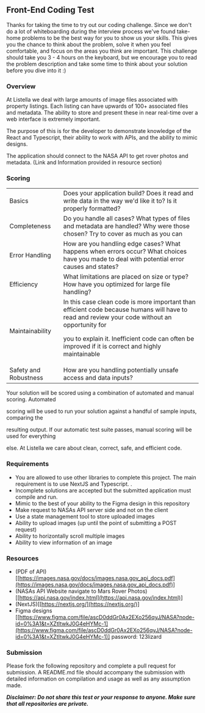 ## Front-End Coding Test

Thanks for taking the time to try out our coding challenge. Since we don't do a lot of whiteboarding during the interview process we've found take-home problems to be the best way for you to show us your skills. This gives you the chance to think about the problem, solve it when you feel comfortable, and focus on the areas you think are important. This challenge should take you 3 - 4 hours on the keyboard, but we encourage you to read the problem description and take some time to think about your solution before you dive into it :)

### Overview

At Listella we deal with large amounts of image files associated with property listings. Each listing can have upwards of 100+ associated files and metadata. The ability to store and present these in near real-time over a web interface is extremely important. 

The purpose of this is for the developer to demonstrate knowledge of the React and Typescript, their ability to work with APIs, and the ability to mimic designs. 

The application should connect to the NASA API to get rover photos and metadata. (Link and Information provided in resource section) 

### Scoring


<table>
  <tr>
   <td>Basics
   </td>
   <td>Does your application build? Does it read and write data in the way we'd like it to? Is it properly formatted?
   </td>
  </tr>
  <tr>
   <td>Completeness
   </td>
   <td>Do you handle all cases? What types of files and metadata are handled? Why were those chosen? Try to cover as much as you can
   </td>
  </tr>
  <tr>
   <td>Error Handling
   </td>
   <td>How are you handling edge cases? What happens when errors occur? What choices have you made to deal with potential error causes and states?
   </td>
  </tr>
  <tr>
   <td>Efficiency
   </td>
   <td>What limitations are placed on size or type? How have you optimized for large file handling?
   </td>
  </tr>
  <tr>
   <td>Maintainability
   </td>
   <td>In this case clean code is more important than efficient code because humans will have to read and review your code without an opportunity for
<p>
you to explain it. Inefficient code can often be improved if it is correct and highly maintainable
   </td>
  </tr>
  <tr>
   <td>Safety and Robustness
   </td>
   <td>How are you handling potentially unsafe access and data inputs? 
   </td>
  </tr>
</table>


Your solution will be scored using a combination of automated and manual scoring. Automated

scoring will be used to run your solution against a handful of sample inputs, comparing the

resulting output. If our automatic test suite passes, manual scoring will be used for everything

else. At Listella we care about clean, correct, safe, and efficient code.


### Requirements



* You are allowed to use other libraries to complete this project. The main requirement is to use NextJS and Typescript.  . 
* Incomplete solutions are accepted but the submitted application must compile and run.
* Mimic to the best of your ability to the Figma design in this repository
* Make request to NASAs API server side and not on the client
* Use a state management tool to store uploaded images
* Ability to upload images (up until the point of submitting a POST request) 
* Ability to horizontally scroll multiple images
* Ability to view information of an image

### Resources



* (PDF of API)[[https://images.nasa.gov/docs/images.nasa.gov_api_docs.pdf](https://images.nasa.gov/docs/images.nasa.gov_api_docs.pdf)]
* (NASAs API Website navigate to Mars Rover Photos)[[https://api.nasa.gov/index.html](https://api.nasa.gov/index.html)] 
* (NextJS)[[https://nextjs.org/](https://nextjs.org/)]
* Figma designs [[https://www.figma.com/file/ascD0ddGr0Ax2EXo256qyJ/NASA?node-id=0%3A1&t=XZtItwkJ0G4eHYMc-1](https://www.figma.com/file/ascD0ddGr0Ax2EXo256qyJ/NASA?node-id=0%3A1&t=XZtItwkJ0G4eHYMc-1)] password: 123lizard

### Submission

Please fork the following repository and complete a pull request for submission. A README.md file should accompany the submission with detailed information on compilation and usage as well as any assumption made.

**_Disclaimer: Do not share this test or your response to anyone. Make sure that all repositories are private._**
